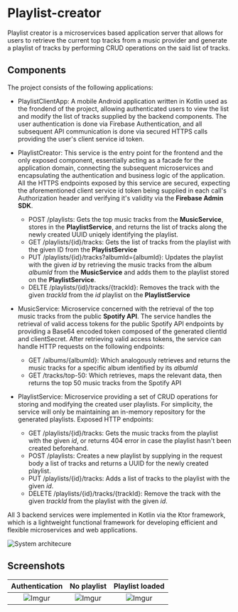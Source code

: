 # Playlist-creator

Playlist creator is a microservices based application server that allows for users to retrieve the current top tracks from a music provider and generate a playlist of tracks by performing CRUD operations on the said list of tracks.

## Components
The project consists of the following applications:
- PlaylistClientApp: A mobile Android application written in Kotlin used as the frondend of the project, allowing authenticated users to view the list and modify the list of tracks supplied by the backend components. The user authentication is done via Firebase Authentication, and all subsequent API communication is done via secured HTTPS calls providing the user's client service id token.

- PlaylistCreator: This service is the entry point for the frontend and the only exposed component, essentially acting as a facade for the application domain, connecting the subsequent microservices and encapsulating the authentication and business logic of the application.
All the HTTPS endpoints exposed by this service are secured, expecting the aforementioned client service id token being supplied in each call's Authorization header and verifying it's validity via the **Firebase Admin SDK**.
    - POST /playlists: Gets the top music tracks from the **MusicService**, stores in the **PlaylistService**, and returns the list of tracks along the newly created UUID uniqely identifying the playlist.
    - GET /playlists/{id}/tracks: Gets the list of tracks from the playlist with the given ID from the **PlaylistService**
    - PUT /playlists/{id}/tracks?albumId={albumId}: Updates the playlist with the given *id* by retrieving the music tracks from the album *albumId* from the **MusicService** and adds them to the playlist stored on the **PlaylistService**.
    - DELTE /playlists/{id}/tracks/{trackId}: Removes the track with the given *trackId* from the *id* playlist on the **PlaylistService**

- MusicService: Microservice concerned with the retrieval of the top music tracks from the public **Spotify API**. The service handles the retrieval of valid access tokens for the public Spotify API endpoints by providing a Base64 encoded token composed of the generated clientId and clientSecret. After retrieving valid access tokens, the service can handle HTTP requests on the following endpoints:     
    - GET /albums/{albumId}: Which analogously retrieves and returns the music tracks for a specific album identified by its *albumId*
    - GET /tracks/top-50: Which retrieves, maps the relevant data, then returns the top 50 music tracks from the Spotify API
    
- PlaylistService: Microservice providing a set of CRUD operations for storing and modifying the created user playlists. For simplicity, the service will only be maintaining an in-memory repository for the generated playlists.
Exposed HTTP endpoints:
    - GET /playlists/{id}/tracks: Gets the music tracks from the playlist with the given *id*, or returns 404 error in case the playlist hasn't been created beforehand.
    - POST /playlists: Creates a new playlist by supplying in the request body a list of tracks and returns a UUID for the newly created playlist.
    - PUT /playlists/{id}/tracks: Adds a list of tracks to the playlist with the given *id*.
    - DELETE /playlists/{id}/tracks/{trackId}: Remove the track with the given *trackId* from the playlist with the given *id*.

All 3 backend services were implemented in Kotlin via the Ktor framework, which is a lightweight functional framework for developing efficient and flexible microservices and web applications.

![System architecure](https://i.imgur.com/hX9eHwL.png)

## Screenshots

Authentication |  No playlist | Playlist loaded 
:-------------:|:----------------:|:----------------:
![Imgur](https://i.imgur.com/Bxp9F6o.png)  |  ![Imgur](https://i.imgur.com/q4nB37s.png) | ![Imgur](https://i.imgur.com/f0KI4wY.png)
